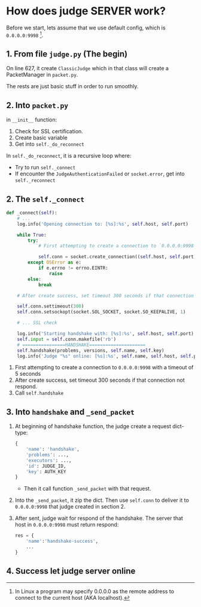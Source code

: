 # How does judge SERVER work?

Before we start, lets assume that we use default config, which is `0.0.0.0:9998` [^1].

## 1. From file `judge.py` (The begin)

On line 627, it create `ClassicJudge` which in that class will create a PacketManager in `packet.py`.

The rests are just basic stuff in order to run smoothly.

## 2. Into `packet.py`

in `__init__` function:

1. Check for SSL certification.
2. Create basic variable
3. Get into `self._do_reconnect`

In `self._do_reconnect`, it is a recursive loop where:

- Try to run `self._connect`
- If encounter the `JudgeAuthenticationFailed` or `socket.error`, get into `self._reconnect`

## 2. The `self._connect`

```python
def _connect(self):
    # ...
    log.info('Opening connection to: [%s]:%s', self.host, self.port)

    while True:
        try:
            # First attempting to create a connection to `0.0.0.0:9998` with a timeout of 5 seconds

            self.conn = socket.create_connection((self.host, self.port), timeout=5)
        except OSError as e:
            if e.errno != errno.EINTR:
                raise
        else:
            break

    # After create success, set timeout 300 seconds if that connection not respond.

    self.conn.settimeout(300)
    self.conn.setsockopt(socket.SOL_SOCKET, socket.SO_KEEPALIVE, 1)

    # ... SSL check

    log.info('Starting handshake with: [%s]:%s', self.host, self.port)
    self.input = self.conn.makefile('rb')
    # ================HANDSHAKE=====================
    self.handshake(problems, versions, self.name, self.key)
    log.info('Judge "%s" online: [%s]:%s', self.name, self.host, self.port)
```

1. First attempting to create a connection to `0.0.0.0:9998` with a timeout of 5 seconds
2. After create success, set timeout 300 seconds if that connection not respond.
3. Call `self.handshake`

## 3. Into `handshake` and `_send_packet`

1. At beginning of handshake function, the judge create a request dict-type:

    ```python
    {
        'name': 'handshake', 
        'problems': ..., 
        'executors': ..., 
        'id': JUDGE_ID, 
        'key': AUTH_KEY
    }
    ```

    - Then it call function `_send_packet` with that request.
2. Into the `_send_packet`, it zip the dict. Then use `self.conn` to deliver it to `0.0.0.0:9998` that judge created in section 2.
3. After sent, judge wait for respond of the handshake. The server that host in `0.0.0.0:9998` must return respond:

    ```python
    res = {
        'name':'handshake-success',
        ...
    }
    ```

## 4. Success let judge server online

[^1]: In Linux a program may specify 0.0.0.0 as the remote address to connect to the current host (AKA localhost).
